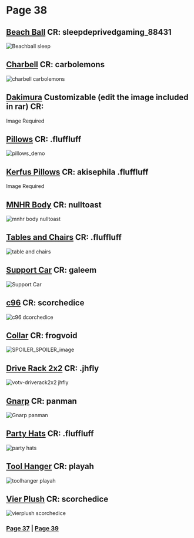 # Page 38
## [Beach Ball](https://github.com/madrod228/voicesoftheprinter/raw/main/The%20Archive/Page%20038/BeachBall.rar) CR: sleepdeprivedgaming_88431
![Beachball sleep](https://github.com/madrod228/voicesoftheprinter/assets/9602000/85b170a0-edeb-48bf-bf74-26cc93adcdf6)
## [Charbell](https://github.com/madrod228/voicesoftheprinter/raw/main/The%20Archive/Page%20038/Charbwell.rar) CR: carbolemons
![charbell carbolemons](https://github.com/madrod228/voicesoftheprinter/assets/9602000/a218137e-9885-4134-8fdc-036d56db5c54)
## [Dakimura](https://github.com/madrod228/voicesoftheprinter/raw/main/The%20Archive/Page%20038/Daki.rar) Customizable (edit the image included in rar) CR:
 Image Required
## [Pillows](https://github.com/madrod228/voicesoftheprinter/raw/main/The%20Archive/Page%20038/pillows_by_.fluffluff.rar) CR: .fluffluff
![pillows_demo](https://github.com/madrod228/voicesoftheprinter/assets/9602000/0e38ed0f-ac93-4cef-a587-58465303305d)
## [Kerfus Pillows](https://github.com/madrod228/voicesoftheprinter/raw/main/The%20Archive/Page%20038/Kerfus%20Pillows.rar) CR: akisephila .fluffluff
Image Required
## [MNHR Body](https://github.com/madrod228/voicesoftheprinter/raw/main/The%20Archive/Page%20038/MNHRBody.rar) CR: nulltoast
![mnhr body nulltoast](https://github.com/madrod228/voicesoftheprinter/assets/9602000/be620214-83b6-4af5-93ce-0525ca21c1a5)
## [Tables and Chairs](https://github.com/madrod228/voicesoftheprinter/raw/main/The%20Archive/Page%20038/Modern_Cafe_Table_and_Chairs_by_.fluffluff.rar) CR: .fluffluff
![table and chairs](https://github.com/madrod228/voicesoftheprinter/assets/9602000/5cebd6f3-494f-4e3f-bea0-bfa78e8d8eb1)
## [Support Car](https://github.com/madrod228/voicesoftheprinter/raw/main/The%20Archive/Page%20038/Support_Car.rar) CR: galeem
![Support Car](https://github.com/madrod228/voicesoftheprinter/assets/9602000/48c17322-7188-4d87-a539-82ad15d8b778)
## [c96](https://github.com/madrod228/voicesoftheprinter/raw/main/The%20Archive/Page%20038/c96_ScorchedIce.zip) CR: scorchedice
![c96 dcorchedice](https://github.com/madrod228/voicesoftheprinter/assets/9602000/4809f16e-7074-4605-b166-18eab3880bd8)
## [Collar](https://github.com/madrod228/voicesoftheprinter/raw/main/The%20Archive/Page%20038/collar.rar) CR: frogvoid
![SPOILER_SPOILER_image](https://github.com/madrod228/voicesoftheprinter/assets/9602000/0438adbe-620f-4ae6-a871-372a1ac37fb6)
## [Drive Rack 2x2](https://github.com/madrod228/voicesoftheprinter/raw/main/The%20Archive/Page%20038/driverack2x2.rar) CR: .jhfly
![votv-driverack2x2  jhfly](https://github.com/madrod228/voicesoftheprinter/assets/9602000/cc965710-4657-4310-96da-56e408cf3212)
## [Gnarp](https://github.com/madrod228/voicesoftheprinter/raw/main/The%20Archive/Page%20038/gnarp.rar) CR: panman
![Gnarp panman](https://github.com/madrod228/voicesoftheprinter/assets/9602000/96baafa4-8e53-451d-b762-cb7add4e2437)
## [Party Hats](https://github.com/madrod228/voicesoftheprinter/raw/main/The%20Archive/Page%20038/party_hats_by_.fluffluff.rar) CR: .fluffluff
![party hats](https://github.com/madrod228/voicesoftheprinter/assets/9602000/8a05ad42-69b9-4e57-b04d-a52e46e70d59)
## [Tool Hanger](https://github.com/madrod228/voicesoftheprinter/raw/main/The%20Archive/Page%20038/tool_hanger.zip) CR: playah
![toolhanger playah](https://github.com/madrod228/voicesoftheprinter/assets/9602000/d43f5656-c566-4b90-aaec-449eff74792b)
## [Vier Plush](https://github.com/madrod228/voicesoftheprinter/raw/main/The%20Archive/Page%20038/vierPlush.rar) CR: scorchedice
![vierplush scorchedice](https://github.com/madrod228/voicesoftheprinter/assets/9602000/ad2b0102-b839-4fdc-a060-c5f6092d9ab4)

### [Page 37](https://github.com/madrod228/voicesoftheprinter/blob/main/Page%20037.md)  | [Page 39](https://github.com/madrod228/voicesoftheprinter/blob/main/Page%20039.md)
